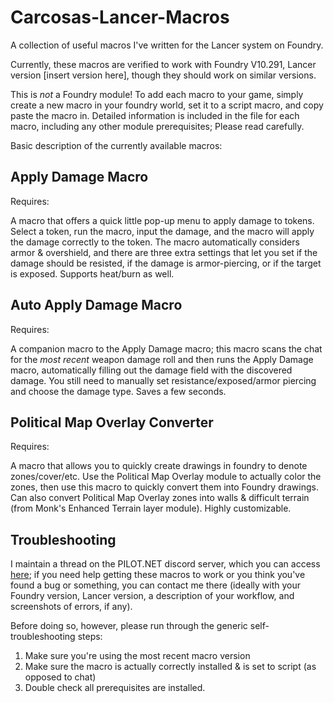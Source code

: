 # Carcosas-Lancer-Macros
A collection of useful macros I've written for the Lancer system on Foundry.

Currently, these macros are verified to work with Foundry V10.291, Lancer version [insert version here], though they should work on similar versions. 

This is _not_ a Foundry module! To add each macro to your game, simply create a new macro in your foundry world, set it to a script macro, and copy paste the macro in. Detailed information is included in the file for each macro, including any other module prerequisites; Please read carefully.

Basic description of the currently available macros:

## Apply Damage Macro
Requires:

A macro that offers a quick little pop-up menu to apply damage to tokens. Select a token, run the macro, input the damage, and the macro will apply the damage correctly to the token. The macro automatically considers armor & overshield, and there are three extra settings that let you set if the damage should be resisted, if the damage is armor-piercing, or if the target is exposed. Supports heat/burn as well.

## Auto Apply Damage Macro
Requires:

A companion macro to the Apply Damage macro; this macro scans the chat for the _most recent_ weapon damage roll and then runs the Apply Damage macro, automatically filling out the damage field with the discovered damage. You still need to manually set resistance/exposed/armor piercing and choose the damage type. Saves a few seconds.

## Political Map Overlay Converter
Requires:

A macro that allows you to quickly create drawings in foundry to denote zones/cover/etc. Use the Political Map Overlay module to actually color the zones, then use this macro to quickly convert them into Foundry drawings. Can also convert Political Map Overlay zones into walls & difficult terrain (from Monk's Enhanced Terrain layer module). Highly customizable.



## Troubleshooting
I maintain a thread on the PILOT.NET discord server, which you can access [here](https://discord.com/channels/426286410496999425/1092876995341328445); if you need help getting these macros to work or you think you've found a bug or something, you can contact me there (ideally with your Foundry version, Lancer version, a description of your workflow, and screenshots of errors, if any).

Before doing so, however, please run through the generic self-troubleshooting steps:
1. Make sure you're using the most recent macro version
2. Make sure the macro is actually correctly installed & is set to script (as opposed to chat)
3. Double check all prerequisites are installed.

